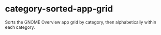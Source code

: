# category-sorted-app-grid
Sorts the GNOME Overview app grid by category, then alphabetically within each category.
